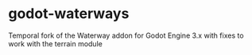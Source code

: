# godot-waterways
Temporal fork of the Waterway addon for Godot Engine 3.x with fixes to work with the terrain module
